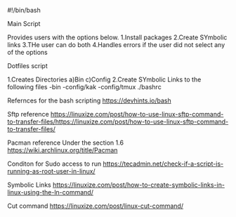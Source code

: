 #!/bin/bash

Main Script

Provides users with the options below.
1.Install packages
2.Create SYmbolic links
3.THe user can do both
4.Handles errors if the user did not select any of the options

Dotfiles script

1.Creates Directories 
   a)Bin
   c)Config
2.Create SYmbolic Links to the following files
-bin
-config/kak
-config/tmux
./bashrc




Refernces for the bash scripting 
https://devhints.io/bash


Sftp reference 
https://linuxize.com/post/how-to-use-linux-sftp-command-to-transfer-files/https://linuxize.com/post/how-to-use-linux-sftp-command-to-transfer-files/

Pacman reference Under the section 1.6
https://wiki.archlinux.org/title/Pacman

Conditon for Sudo access to run
https://tecadmin.net/check-if-a-script-is-running-as-root-user-in-linux/

Symbolic Links
https://linuxize.com/post/how-to-create-symbolic-links-in-linux-using-the-ln-command/

Cut command
https://linuxize.com/post/linux-cut-command/
